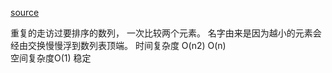 [source](https://juejin.im/post/5bf2aec9e51d4514df5b71b7)

重复的走访过要排序的数列， 一次比较两个元素。 
名字由来是因为越小的元素会经由交换慢慢浮到数列表顶端。
时间复杂度 O(n2)  O(n)  
空间复杂度O(1)   稳定
